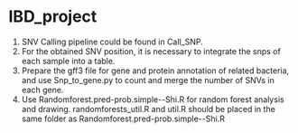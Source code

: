 # IBD_project
1. SNV Calling pipeline could be found in Call_SNP.
2. For the obtained SNV position, it is necessary to integrate the snps of each sample into a table.
3. Prepare the gff3 file for gene and protein annotation of related bacteria, and use Snp_to_gene.py to count and merge the number of SNVs in each gene.
4. Use Randomforest.pred-prob.simple--Shi.R for random forest analysis and drawing. randomforests_util.R and util.R should be placed in the same folder as Randomforest.pred-prob.simple--Shi.R

